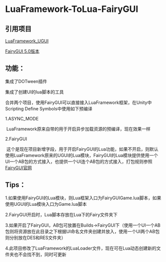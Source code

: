 # LuaFramework-ToLua-FairyGUI

## 引用项目

[LuaFramework_UGUI](https://github.com/jarjin/LuaFramework_UGUI)

[FairyGUI 5.0版本](https://github.com/fairygui/FairyGUI-unity)

## 功能：

集成了DOTween插件

集成了创建UI的lua脚本的工具

合并两个项目，使用FairyGUI可以直接接入LuaFramework框架，在Unity中Scripting Define Symbols中使用如下预编译

1.ASYNC_MODE

  LuaFramework原来自带的用于开启异步加载资源的预编译，现在效果一样
  
2.FairyGUI

  这个是现在项目新增字段，用于开启FairyGUI的Lua功能，如果不开启，则默认使用LuaFramework原来的UGUI的Lua模块，FairyGUI的Lua模块提供使用一个UI一个AB包的方式接入，也提供一个UI连个AB包的方式接入，打包规则参照[FairyGUI官网](http://www.fairygui.com/guide/unity/index.html)



## Tips：

1.如果使用FairyGUI的Lua模块，则Lua框架入口为FairyGUIGame.lua脚本，如果使用UGUI的Lua模块入口为Game.lua脚本

2.FairyGUI开启时，Lua脚本存放在Lua下的Fairy文件夹下

3.如果开启了FairyGUI，AB包可放置在Builds->FairyGUI下（使用一个UI一个AB包则将资源放在此目录之下根据UI命名文件夹创建并放入，使用一个UI两个AB包则分别放在DES和RES文件夹）

4.此项目修改了LuaFramework的LuaLoader文件，现在可在Lua动态创建新的文件夹也不会找不到，同时可更新
